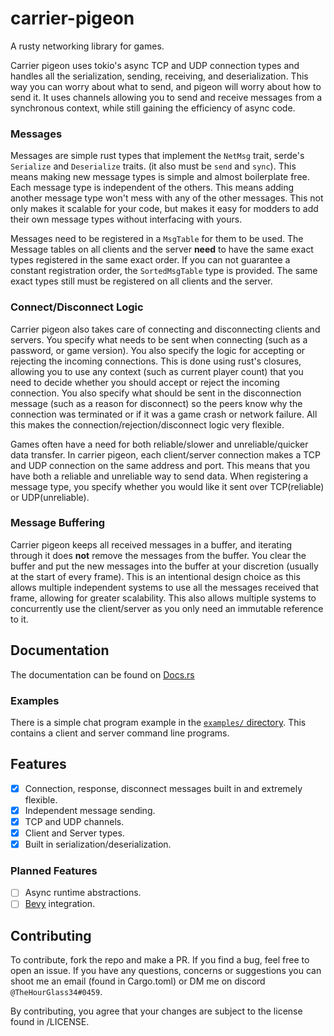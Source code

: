 # carrier-pigeon
A rusty networking library for games.

Carrier pigeon uses tokio's async TCP and UDP connection types and handles all the serialization, sending, receiving, 
and deserialization. This way you can worry about what to send, and pigeon will worry about how to send it. It uses 
channels allowing you to send and receive messages from a synchronous context, while still gaining the efficiency of 
async code.

### Messages
Messages are simple rust types that implement the `NetMsg` trait, serde's `Serialize` and `Deserialize` traits. 
(it also must be `send` and `sync`). This means making new message types is simple and almost boilerplate free. 
Each message type is independent of the others. This means adding another message type won't mess with any of the other 
messages. This not only makes it scalable for your code, but makes it easy for modders to add their own message types 
without interfacing with yours. 

Messages need to be registered in a `MsgTable` for them to be used. The Message tables on all clients and the server
**need** to have the same exact types registered in the same exact order. If you can not guarantee a constant
registration order, the `SortedMsgTable` type is provided. The same exact types still must be registered on all clients
and the server.

### Connect/Disconnect Logic
Carrier pigeon also takes care of connecting and disconnecting clients and servers. You specify what needs to be sent
when connecting (such as a password, or game version). You also specify the logic for accepting or rejecting the 
incoming connections. This is done using rust's closures, allowing you to use any context 
(such as current player count) that you need to decide whether you should accept or reject the incoming connection. 
You also specify what should be sent in the disconnection message (such as a reason for disconnect) so the peers know 
why the connection was terminated or if it was a game crash or network failure. All this makes the 
connection/rejection/disconnect logic very flexible.

Games often have a need for both reliable/slower and unreliable/quicker data transfer. In carrier pigeon, each 
client/server connection makes a TCP and UDP connection on the same address and port. This means that you have both a 
reliable and unreliable way to send data. When registering a message type, you specify whether you would like it sent 
over TCP(reliable) or UDP(unreliable).

### Message Buffering
Carrier pigeon keeps all received messages in a buffer, and iterating through it does **not** remove the messages from 
the buffer. You clear the buffer and put the new messages into the buffer at your discretion 
(usually at the start of every frame). This is an intentional design choice as this allows multiple independent systems
to use all the messages received that frame, allowing for greater scalability. This also allows multiple systems to 
concurrently use the client/server as you only need an immutable reference to it.

## Documentation

The documentation can be found on [Docs.rs](https://docs.rs/carrier-pigeon)

### Examples

There is a simple chat program example in the
[`examples/` directory](https://github.com/MitchellMarinoDev/carrier-pigeon/tree/main/examples).
This contains a client and server command line programs.

## Features

 - [x] Connection, response, disconnect messages built in and extremely flexible.
 - [x] Independent message sending.
 - [x] TCP and UDP channels.
 - [x] Client and Server types.
 - [x] Built in serialization/deserialization.

### Planned Features

 - [ ] Async runtime abstractions.
 - [ ] [Bevy](https://bevyengine.org/) integration.

## Contributing

To contribute, fork the repo and make a PR. If you find a bug, feel free to open an issue. If you have any questions, 
concerns or suggestions you can shoot me an email (found in Cargo.toml) or DM me on discord `@TheHourGlass34#0459`.

By contributing, you agree that your changes are subject to the license found in /LICENSE.
